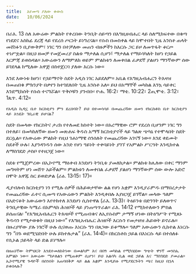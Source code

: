 ```yaml
---
title:  እየመጣ ያለው ቀውስ
date:   10/06/2024
---
```


በራእ. 13 ስለ አውሬው ምልክት የቀረበው ትንቢት ሰይጣን በእግዚዘብሔር ላይ ስለሚከፍተው በቁጣ የነደደና አስከፊ ደረጃ ላይ የደረሰ ጦርነት ይነግረናል። የሱስ በመስቀል ላይ ከሞተበት ጊዜ አንስቶ ጠላት መሸነፉን ቢያውቅም፣ ነገር ግን በተቻለው መጠን ብዙዎችን ከእርሱ ጋር ይዞ ለመጥፋት ቆርጦ ተነሥቷል። በዚህ ዘመቻ የመጀመሪያ ስልቱ ማታለል ሲሆን፤ ማታለል የማይሳካለት ከሆነ የኃይል እርምጃ ይወስዳል። አውሬውን ለማምለክ ወይም ምልክቱን ለመቀበል ፈቃደኛ ያልሆነ ማንኛውም ሰው ይገደላል ከሚለው አዋጅ በስተጀርባ ያለው እርሱ ነው።

እንደ እውነቱ ከሆነ፣ የኃይማኖት ስደት አዲስ ነገር አይደለም። አቤል የእግዚአብሔርን ትእዛዝ በመጠበቁ ምክንያት በቃየን ከተገደለበት ጊዜ አንስቶ አለ። ይህ በአማኞች መካከል እንኳ ሳይቀር እንደሚከሰት የሱስ ተናግሯል። ጥቅሶቹን ያንብቡ፡ ዮሐ. 16:2፣ ማቴ. 10:22፣ 2ጢሞቴ. 3:12፣ 1ጴጥ. 4:12።

`የአዲስ ኪዳኗ ቤተ ክርስቲያን ምን ደረሰባት? ይህ በተመሳሳይ በመጨረሻው ዘመን የክርስቶስ ቤተ ክርስቲያን ላይ እንዴት ገቢራዊ ይሆናል?`


ስደት በመላው የክርስትና ታሪክ የተለመደ ክስተት ነው። በአረማዊው ሮም የደረሰ ቢሆንም ነገር ግን በተለይ፣ በመካከለኛው ዘመን መጽሐፍ ቅዱስ አማኝ ክርስቲያኖች ላይ ግልጽ ጭካኔ የተሞላበት ስደት ደርሷል። የአውሬው ምልክት የዚህ ገሐነማዊ ሰንሰለት የመጨረሻው አገናኝ ነው። እንደ ቀደሙት ስደቶች ሁሉ፣ እያንዳንዱን ሰው አንድ የሆነ ዓይነት ተቀባይነት ያገኘ የአምልኮ ሥርዓት እንዲከተል ለማስገደድ ታስቦ የተዘጋጀ ነው።

ስደቱ የሚጀምረው በኢኮኖሚ ማዕቀብ እንደሆነ ትንቢቱ ያመለክታል። ምልክቱ ከሌለው በቀር ማንም መግዛትም ሆነ መሸጥ አይችልም። ምልክቱን ለመቀበል ፈቃደኛ ያልሆነ ማንኛውም ሰው ውሎ አድሮ በሞት አዋጁ ስር ይወድቃል (ራዕ. 13፡15፣ 17)።

ዲያብሎስ ክርስቲያን ነን የሚሉ ሰዎች በሕይወታቸው ልል የሆነ አቋም እንዲያራምዱ በማበረታታት የመጨረሻው ፈተና ሲመጣ የአውሬውን ምልክት እንዲቀበሉ እያዘጋጀ ይገኛል። መላው ዓለም በአድናቆት አውሬውን እየተከተለ እንደሆነ ሲስተዋል (ራእ. 13፡3)፣ ትዕይንቱ በድንገት ይለወጥና ትንቢታዊው ካሜራ በአምላክ ሕዝቦች ላይ ያነጠጣጥራል። ራእ. 14፡12 የሚከተለውን ምስል ይሰጠናል፡ “የእግዚአብሔርን ትእዛዞች የሚጠብቁና ለኢየሱስም ታማኝ ሆነው በትዕግሥት የሚጸኑ ቅዱሳን የሚታወቁት በዚህ ነው።” የእግዚአብሔር ሕዝቦች እርሱን የመታዘዝ ሕይወት ይኖራሉ። በዙሪያቸው ያሉ ነገሮች ሁሉ ሲናወጡ እነርሱ ግን በጸጋው ይቆማሉ። ዓለም አውሬውን ሲከተል እነርሱ ግን “በጉ ወደሚሄድበት ሁሉ ይከተሉታል” (ራእ. 14፡4)። በክርስቶስ ኃይል በእነርሱ ላይ በተሰለፉ የሲኦል ኃይላት ላይ ድል ይነሣሉ።

`በዘጠነኛው ትምህርት እንደተመለከትነው በመልካም እና በበጎ መካከል የሚካሄደው ግጭት ዋንኛ መንስኤ አምልኮ ነው። አውሬው ማታለልን የሚጠቀም ሲሆን፣ ይህ አልሳካ ሲል ወደ ኃይል እና ማስገደድ ያመራል። ኢኮኖሚያዊ ጉዳዮች በሰንበት አጠባበቅዎ ላይ ልል አቋም እንዲይዙ የሚያደርጉትን ጫና ከዚህ በኋላ ይቀበላሉ?`